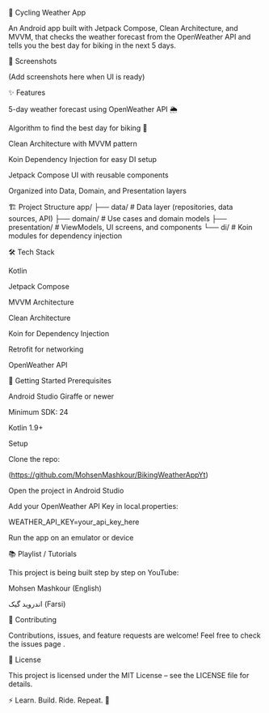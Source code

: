 🚴 Cycling Weather App

An Android app built with Jetpack Compose, Clean Architecture, and MVVM, that checks the weather forecast from the OpenWeather API and tells you the best day for biking in the next 5 days.

📸 Screenshots

(Add screenshots here when UI is ready)

✨ Features

5-day weather forecast using OpenWeather API 🌦

Algorithm to find the best day for biking 🚴

Clean Architecture with MVVM pattern

Koin Dependency Injection for easy DI setup

Jetpack Compose UI with reusable components

Organized into Data, Domain, and Presentation layers

🏗 Project Structure
app/
 ├── data/          # Data layer (repositories, data sources, API)
 ├── domain/        # Use cases and domain models
 ├── presentation/  # ViewModels, UI screens, and components
 └── di/            # Koin modules for dependency injection

🛠 Tech Stack

Kotlin

Jetpack Compose

MVVM Architecture

Clean Architecture

Koin
 for Dependency Injection

Retrofit
 for networking

OpenWeather API

🚀 Getting Started
Prerequisites

Android Studio Giraffe or newer

Minimum SDK: 24

Kotlin 1.9+

Setup

Clone the repo:

(https://github.com/MohsenMashkour/BikingWeatherAppYt)

Open the project in Android Studio

Add your OpenWeather API Key in local.properties:

WEATHER_API_KEY=your_api_key_here


Run the app on an emulator or device

📚 Playlist / Tutorials

This project is being built step by step on YouTube:

Mohsen Mashkour (English)

اندروید گیک (Farsi)

🤝 Contributing

Contributions, issues, and feature requests are welcome!
Feel free to check the issues page
.

📄 License

This project is licensed under the MIT License – see the LICENSE
 file for details.

⚡️ Learn. Build. Ride. Repeat. 🚴
